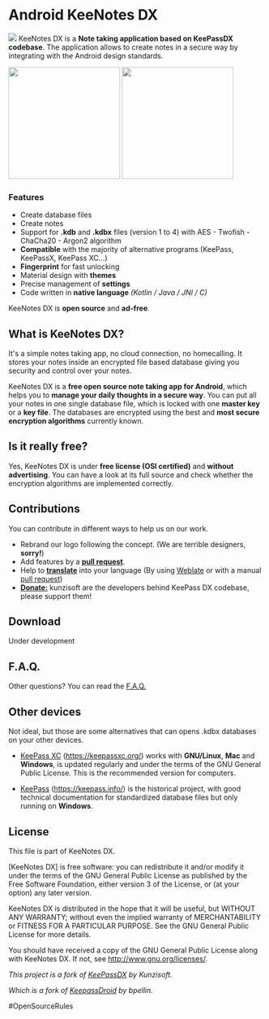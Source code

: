 # Android KeeNotes DX

<img src="https://raw.githubusercontent.com/NuvemCorp/KeeNotesDX/develop/art/icon.png"> KeeNotes DX is a **Note taking application based on KeePassDX codebase**. The application allows to create notes in a secure way by integrating with the Android design standards.

<img src="https://raw.githubusercontent.com/NuvemCorp/KeeNotesDX/develop/art/screen.jpg" width="220"> <img src="https://raw.githubusercontent.com/NuvemCorp/KeeNotesDX/develop/art/screen-dark.jpg" width="220">

### Features

 * Create database files
 * Create notes
 * Support for **.kdb** and **.kdbx** files (version 1 to 4) with AES - Twofish - ChaCha20 - Argon2 algorithm
 * **Compatible** with the majority of alternative programs (KeePass, KeePassX, KeePass XC...)
 * **Fingerprint** for fast unlocking
 * Material design with **themes**
 * Precise management of **settings**
 * Code written in **native language** *(Kotlin / Java / JNI / C)*

KeeNotes DX is **open source** and **ad-free**. 

## What is KeeNotes DX?

It's a simple notes taking app, no cloud connection, no homecalling. It stores your notes inside an encrypted file based database giving you security and control over your notes.

KeeNotes DX is a **free open source note taking app for Android**, which helps you to **manage your daily thoughts in a secure way**. You can put all your notes in one single database file, which is locked with one **master key** or a **key file**. The databases are encrypted using the best and **most secure encryption algorithms** currently known.

## Is it really free?

Yes, KeeNotes DX is under **free license (OSI certified)** and **without advertising**. You can have a look at its full source and check whether the encryption algorithms are implemented correctly.

## Contributions

You can contribute in different ways to help us on our work.

* Rebrand our logo following the concept. (We are terrible designers, **sorry!**)
* Add features by a **[pull request](https://help.github.com/articles/about-pull-requests/)**.
* Help to **[translate](https://hosted.weblate.org/projects/keepass-dx/strings/)** into your language (By using [Weblate](https://hosted.weblate.org/projects/keepass-dx/) or with a manual [pull request](https://help.github.com/articles/about-pull-requests/))
* **[Donate:](https://www.kunzisoft.com/donation)** kunzisoft are the developers behind KeePass DX codebase, please support them!

## Download

Under development

## F.A.Q.

Other questions? You can read the [F.A.Q.](https://www.keepassdx.com/FAQ) 
	
## Other devices

Not ideal, but those are some alternatives that can opens .kdbx databases on your other devices.

- [KeePass XC](https://keepassxc.org/) (https://keepassxc.org/) works with **GNU/Linux**, **Mac** and **Windows**, is updated regularly and under the terms of the GNU General Public License. This is the recommended version for computers.

- [KeePass](https://keepass.info/) (https://keepass.info/) is the historical project, with good technical documentation for standardized database files but only running on **Windows**.

## License

 This file is part of KeeNotes DX.

  [KeeNotes DX] is free software: you can redistribute it and/or modify
  it under the terms of the GNU General Public License as published by
  the Free Software Foundation, either version 3 of the License, or
  (at your option) any later version.

  KeeNotes DX is distributed in the hope that it will be useful,
  but WITHOUT ANY WARRANTY; without even the implied warranty of
  MERCHANTABILITY or FITNESS FOR A PARTICULAR PURPOSE.  See the
  GNU General Public License for more details.

  You should have received a copy of the GNU General Public License
  along with KeeNotes DX.  If not, see <http://www.gnu.org/licenses/>.
  
  *This project is a fork of [KeePassDX](https://github.com/Kunzisoft/KeePassDX) by Kunzisoft.*

 
  *Which is a fork of [KeepassDroid](https://github.com/bpellin/keepassdroid) by bpellin.*
  
  #OpenSourceRules
